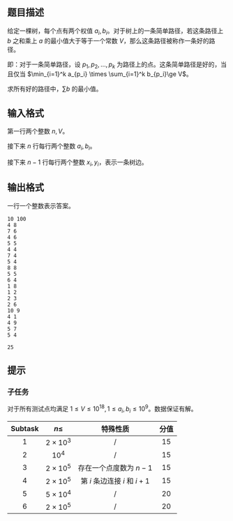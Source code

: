 ## 题目描述
给定一棵树，每个点有两个权值 $a_i,b_i$。对于树上的一条简单路径，若这条路径上 $b$ 之和乘上 $a$ 的最小值大于等于一个常数 $V$，那么这条路径被称作一条好的路径。

即：对于一条简单路径，设 $p_1,p_2,\dots,p_k$ 为路径上的点。这条简单路径是好的，当且仅当 $\min_{i=1}^k a_{p_i} \times \sum_{i=1}^k b_{p_i}\ge V$。

求所有好的路径中，$\sum b$ 的最小值。

## 输入格式
第一行两个整数 $n,V$。

接下来 $n$ 行每行两个整数 $a_i,b_i$。

接下来 $n−1$ 行每行两个整数 $x_i,y_i$，表示一条树边。

## 输出格式
一行一个整数表示答案。

```input1
10 100
4 8
7 6
4 6
5 5
4 4
7 4
5 4
8 8
5 5
6 4
1 8
1 2
2 3
2 6
10 9
4 1
4 9
5 7
5 4
```

```output1
25
```

## 提示
### 子任务

对于所有测试点均满足 $1\leq V\leq 10^{18},1\leq a_i,b_i\leq 10^9$。数据保证有解。

| Subtask |    $n\leq$    |           特殊性质           | 分值 |
| :-----: | :-----------: | :--------------------------: | :--: |
|   $1$   | $2\times10^3$ |             $/$              | $15$ |
|   $2$   |    $10^4$     |             $/$              | $15$ |
|   $3$   | $2\times10^5$ |    存在一个点度数为 $n-1$    | $15$ |
|   $4$   | $2\times10^5$ | 第 $i$ 条边连接 $i$ 和 $i+1$ | $15$ |
|   $5$   | $5\times10^4$ |             $/$              | $20$ |
|   $6$   | $2\times10^5$ |             $/$              | $20$ |

